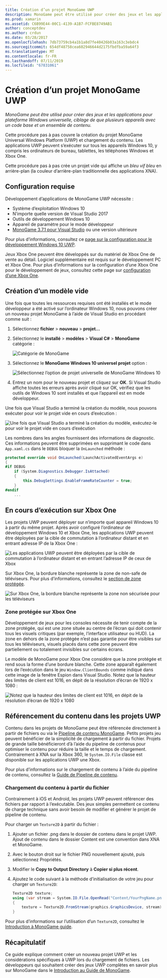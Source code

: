 ```yaml
---
title: Création d’un projet MonoGame UWP
description: MonoGame peut être utilisé pour créer des jeux et les applications pour plateforme Windows universelle, ciblage de que plusieurs appareils avec un code base et un ensemble de contenu.
ms.prod: xamarin
ms.assetid: C6B99E44-00C1-4139-A1B7-FCFBE8749AB1
author: conceptdev
ms.author: crdun
ms.date: 03/28/2017
ms.openlocfilehash: 7db73759cb4a1b1a8d7fe40426b03a163c3ebdc4
ms.sourcegitcommit: 654df48758cea602946644d2175fbdfba59a64f3
ms.translationtype: MT
ms.contentlocale: fr-FR
ms.lasthandoff: 07/11/2019
ms.locfileid: "67831061"
---
```

# <a name="creating-a-monogame-uwp-project"></a>Création d’un projet MonoGame UWP

_MonoGame peut être utilisé pour créer des jeux et les applications pour plateforme Windows universelle, ciblage de que plusieurs appareils avec un code base et un ensemble de contenu._

Cette procédure pas à pas couvre la création du projet MonoGame Universal Windows Platform (UWP) et chargement du contenu. Les applications UWP peuvent s’exécuter sur tous les appareils Windows 10, y compris les ordinateurs de bureau, tablettes, les téléphones Windows et Xbox One.

Cette procédure pas à pas crée un projet vide qui affiche un *bleu vif bleu* en arrière-plan (la couleur d’arrière-plan traditionnelle des applications XNA).

## <a name="requirements"></a>Configuration requise

Développement d’applications de MonoGame UWP nécessite :

- Système d’exploitation Windows 10
- N’importe quelle version de Visual Studio 2017
- Outils de développement Windows 10
- Appareil de paramètre pour le mode développeur
- [MonoGame 3.7.1 pour Visual Studio](http://community.monogame.net/t/monogame-3-7-1-release/11173) ou une version ultérieure

Pour plus d’informations, consultez ce [page sur la configuration pour le développement Windows 10 UWP](https://msdn.microsoft.com/windows/uwp/get-started/get-set-up).

Jeux Xbox One peuvent être développés sur du matériel de Xbox One de vente au détail. Logiciel supplémentaire est requis sur le développement PC et Xbox One. Pour plus d’informations sur la configuration d’une Xbox One pour le développement de jeux, consultez cette page sur [configuration d’une Xbox One](https://msdn.microsoft.com/windows/uwp/xbox-apps/index).

## <a name="creating-an-empty-template"></a>Création d’un modèle vide

Une fois que toutes les ressources requises ont été installés et le mode développeur a été activé sur l’ordinateur Windows 10, nous pouvons créer un nouveau projet MonoGame à l’aide de Visual Studio en procédant comme suit :

1. Sélectionnez **fichier** > **nouveau** > **projet...**
1. Sélectionnez le **installé** > **modèles** > **Visual C#**   >  **MonoGame** catégorie :

    ![](uwp-images/image1.png "Catégorie de MonoGame")

1. Sélectionnez le **MonoGame Windows 10 universel projet** option :

    ![](uwp-images/image2.png "Sélectionnez l’option de projet universelle de MonoGame Windows 10")

1. Entrez un nom pour le nouveau projet et cliquez sur **OK**.
Si Visual Studio affiche toutes les erreurs après avoir cliqué sur OK, vérifiez que les outils de Windows 10 sont installés et que l’appareil est en mode développeur.

Une fois que Visual Studio a terminé la création du modèle, nous pouvons exécuter pour voir le projet vide en cours d’exécution :

![](uwp-images/image3.png "Une fois que Visual Studio a terminé la création du modèle, exécutez-le pour voir le projet vide en cours d’exécution")

Les nombres dans les angles fournissent des informations de diagnostic. Ces informations peuvent être supprimées en supprimant le code dans `App.xaml.cs` dans le `DEBUG` bloquer la `OnLaunched` méthode :


```csharp
protected override void OnLaunched(LaunchActivatedEventArgs e)
{
#if DEBUG
    if (System.Diagnostics.Debugger.IsAttached)
    {
        this.DebugSettings.EnableFrameRateCounter = true;
    }
#endif
    ...
```

## <a name="running-on-xbox-one"></a>En cours d’exécution sur Xbox One

Les projets UWP peuvent déployer sur n’importe quel appareil Windows 10 à partir du même projet. Après avoir configuré l’ordinateur de développement Windows 10 et Xbox One, les applications UWP peuvent être déployées par la cible de commutation à l’ordinateur distant et en entrant adresse IP de la Xbox One :

![](uwp-images/remote.png "Les applications UWP peuvent être déployées par la cible de commutation à l’ordinateur distant et en entrant l’adresse IP de ceux de Xbox")

Sur Xbox One, la bordure blanche représente la zone de non-safe de téléviseurs. Pour plus d’informations, consultez le [section de zone protégée](#safe-area-on-xbox-one).

![](uwp-images/safearea.png "Sur Xbox One, la bordure blanche représente la zone non sécurisée pour les téléviseurs")

### <a name="safe-area-on-xbox-one"></a>Zone protégée sur Xbox One

Développement de jeux pour les consoles nécessite de tenir compte de la zone protégée, qui est une zone située au centre de l’écran qui doit contenir tous les visuels critiques (par exemple, l’interface utilisateur ou HUD). La zone en dehors de la zone protégée n’est pas garantie pour être visibles sur tous les téléviseurs, visuels placés dans cette zone peuvent être partiellement ou totalement invisibles sur certains écrans.

Le modèle de MonoGame pour Xbox One considère que la zone protégée et rend sous la forme d’une bordure blanche. Cette zone apparaît également lors de l’exécution dans le jeu `Window.ClientBounds` comme indiqué dans cette image de la fenêtre Espion dans Visual Studio. Notez que la hauteur des limites de client est 1016, en dépit de la résolution d’écran de 1920 x 1080 :

![](uwp-images/clientbounds.png "Notez que la hauteur des limites de client est 1016, en dépit de la résolution d’écran de 1920 x 1080")

## <a name="referencing-content-in-uwp-projects"></a>Référencement du contenu dans les projets UWP

Contenu dans les projets de MonoGame peut être référencée directement à partir de fichiers ou via le [Pipeline de contenu MonoGame](https://github.com/xamarin/docs-archive/blob/master/Docs/CocosSharp/content-pipeline/introduction.md). Petits projets jeu peuvent bénéficier de la simplicité de chargement à partir du fichier. Projets de grande taille bénéficieront d’à l’aide du pipeline de contenus pour optimiser le contenu pour réduire la taille et le temps de chargement. Contrairement à XNA sur la Xbox 360, le `System.IO.File` classe est disponible sur les applications UWP une Xbox.

Pour plus d’informations sur le chargement de contenu à l’aide du pipeline de contenu, consultez la [Guide de Pipeline de contenu](https://github.com/xamarin/docs-archive/blob/master/Docs/CocosSharp/content-pipeline/introduction.md).

### <a name="loading-content-from-file"></a>Chargement du contenu à partir du fichier

Contrairement à iOS et Android, les projets UWP peuvent référencer des fichiers par rapport à l’exécutable. Des jeux simples permettent ce contenu de charge technique sans avoir besoin de modifier et générer le projet de pipeline de contenu.

Pour charger un `Texture2D` à partir du fichier :

1. Ajouter un fichier .png dans le dossier de contenu dans le projet UWP. Ajout de contenu dans le dossier Content est une convention dans XNA et MonoGame.
1. Avec le bouton droit sur le fichier PNG nouvellement ajouté, puis sélectionnez Propriétés.
1. Modifier le **Copy to Output Directory** à **Copier si plus récent**.
1. Ajoutez le code suivant à la méthode d’initialisation de votre jeu pour charger un `Texture2D`:

    ```csharp
    Texture2D texture;
    using (var stream = System.IO.File.OpenRead("Content/YourPngName.png"))
    {
        texture = Texture2D.FromStream(graphics.GraphicsDevice, stream);
    }
    ```

Pour plus d’informations sur l’utilisation d’un `Texture2D`, consultez le [Introduction à MonoGame guide](~/graphics-games/monogame/introduction/index.md).

## <a name="summary"></a>Récapitulatif

Ce guide explique comment créer un nouveau projet UWP et les considérations spécifiques à UWP lors du chargement de fichiers. Les développeurs qui souhaitent créer des jeux UWP complètes en savoir plus sur MonoGame dans le [Introduction au Guide de MonoGame](~/graphics-games/monogame/introduction/index.md).
